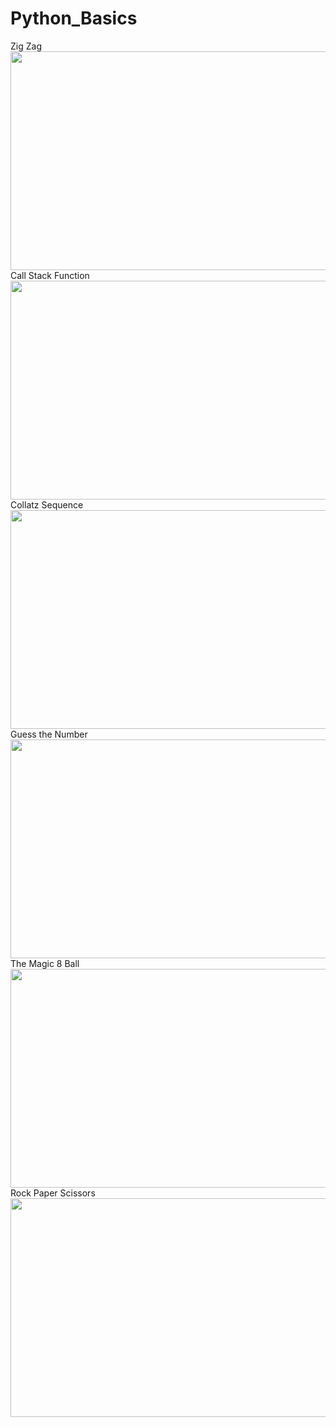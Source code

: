 # Python_Basics

<div>Zig Zag</div>
<img src="https://github.com/JpBongiovanni/Python_Basics/blob/main/movies/zigzag.gif" width="530" height="350" />

<div>Call Stack Function</div>
<img src="https://github.com/JpBongiovanni/Python_Basics/blob/main/movies/abcdCallStack.gif" width="530" height="350" />

<div>Collatz Sequence</div>
<img src="https://github.com/JpBongiovanni/Python_Basics/blob/main/movies/collatz.gif" width="530" height="350" />

<div>Guess the Number</div>
<img src="https://github.com/JpBongiovanni/Python_Basics/blob/main/movies/guessTheNumber.gif" width="530" height="350" />

<div>The Magic 8 Ball</div>
<img src="https://github.com/JpBongiovanni/Python_Basics/blob/main/movies/magic8ball.gif" width="530" height="350" />

<div>Rock Paper Scissors</div>
<img src="https://github.com/JpBongiovanni/Python_Basics/blob/main/movies/rock_paper_scissors.gif" width="530" height="350" />






